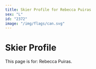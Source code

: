 ```yaml
---
title: Skier Profile for Rebecca Puiras
sex: "L"
id: "2372"
image: "/img/flags/can.svg" 
---
```


# Skier Profile

This page is for: Rebecca Puiras.
    